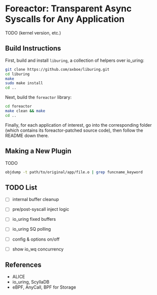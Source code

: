 # Foreactor: Transparent Async Syscalls for Any Application

TODO (kernel version, etc.)


## Build Instructions

First, build and install `liburing`, a collection of helpers over io_uring:

```bash
git clone https://github.com/axboe/liburing.git
cd liburing
make
sudo make install
cd ..
```

Next, build the `foreactor` library:

```bash
cd foreactor
make clean && make
cd ..
```

Finally, for each application of interest, go into the corresponding folder (which contains its foreactor-patched source code), then follow the README down there.


## Making a New Plugin

TODO

```bash
objdump -t path/to/original/app/file.o | grep funcname_keyword
```


## TODO List

- [ ] internal buffer cleanup
- [ ] pre/post-syscall inject logic
- [ ] io_uring fixed buffers
- [ ] io_uring SQ polling
- [ ] config & options on/off
- [ ] show io_wq concurrency


## References

- ALICE
- io_uring, ScyllaDB
- eBPF, AnyCall, BPF for Storage
